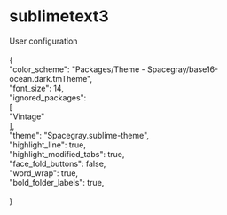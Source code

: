 sublimetext3
============

User configuration</br>
</br>
{</br>
	"color_scheme": "Packages/Theme - Spacegray/base16-ocean.dark.tmTheme",</br>
	"font_size": 14,</br>
	"ignored_packages":</br>
	[</br>
		"Vintage"</br>
	],</br>
	"theme": "Spacegray.sublime-theme",</br>
	"highlight_line": true,</br>
	"highlight_modified_tabs": true, </br>
	"face_fold_buttons": false,</br>
	"word_wrap": true,</br>
	"bold_folder_labels": true,</br>
	</br>
}</br>
